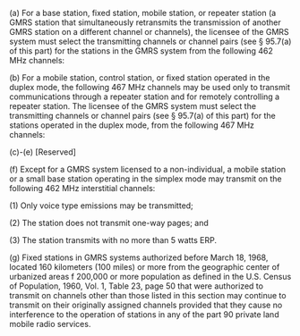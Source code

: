(a) For a base station, fixed station, mobile station, or repeater station (a GMRS station that simultaneously retransmits the transmission of another GMRS station on a different channel or channels), the licensee of the GMRS system must select the transmitting channels or channel pairs (see § 95.7(a) of this part) for the stations in the GMRS system from the following 462 MHz channels:
                                    

(b) For a mobile station, control station, or fixed station operated in the duplex mode, the following 467 MHz channels may be used only to transmit communications through a repeater station and for remotely controlling a repeater station. The licensee of the GMRS system must select the transmitting channels or channel pairs (see § 95.7(a) of this part) for the stations operated in the duplex mode, from the following 467 MHz channels:
                                    

(c)-(e) [Reserved]

(f) Except for a GMRS system licensed to a non-individual, a mobile station or a small base station operating in the simplex mode may transmit on the following 462 MHz interstitial channels:
                                    

(1) Only voice type emissions may be transmitted;

(2) The station does not transmit one-way pages; and

(3) The station transmits with no more than 5 watts ERP.

(g) Fixed stations in GMRS systems authorized before March 18, 1968, located 160 kilometers (100 miles) or more from the geographic center of urbanized areas f 200,000 or more population as defined in the U.S. Census of Population, 1960, Vol. 1, Table 23, page 50 that were authorized to transmit on channels other than those listed in this section may continue to transmit on their originally assigned channels provided that they cause no interference to the operation of stations in any of the part 90 private land mobile radio services.

